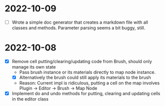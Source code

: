 # 2022-10-09
- [ ] Wrote a simple doc generator that creates a markdown file with all classes and methods. Parameter parsing seems a bit buggy, still.

# 2022-10-08
- [x] Remove cell putting/clearing/updating code from Brush, should only manage its own state
    - Pass brush instance or its materials directly to map node instance.
    - [x] Alternatively the brush could still apply its materials to the brush
    - Reason: Current impl is ridiculous, putting a cell on the map involves Plugin -> Editor -> Brush -> Map Node
- [x] Implement do and undo methods for putting, clearing and updating cells in the editor class
